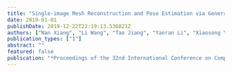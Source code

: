 ```yaml
---
title: "Single-image Mesh Reconstruction and Pose Estimation via Generative Normal Map"
date: 2019-01-01
publishDate: 2019-12-22T22:19:13.536821Z
authors: ["Nan Xiang", "Li Wang", "Tao Jiang", "Yanran Li", "Xiaosong Yang", "Jianjun Zhang"]
publication_types: ["1"]
abstract: ""
featured: false
publication: "*Proceedings of the 32nd International Conference on Computer Animation and Social Agents*"
---
```


